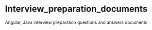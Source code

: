 # Interview_preparation_documents
Angular, Java interview preparation questions and answers documents
